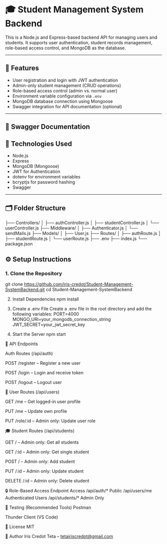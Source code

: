 # 🎓 Student Management System Backend

This is a Node.js and Express-based backend API for managing users and students. It supports user authentication, student records management, role-based access control, and MongoDB as the database.

---

## 🚀 Features

- User registration and login with JWT authentication
- Admin-only student management (CRUD operations)
- Role-based access control (admin vs. normal user)
- Environment variable configuration via `.env`
- MongoDB database connection using Mongoose
- Swagger integration for API documentation (optional)

---
## 🧰 Swagger Documentation

## 🧰 Technologies Used

- Node.js
- Express
- MongoDB (Mongoose)
- JWT for Authentication
- dotenv for environment variables
- bcryptjs for password hashing
- Swagger 

---

## 🗂️ Folder Structure

├── Controllers/
│ ├── authController.js
│ ├── studentController.js
│ └── userController.js
├── Middleware/
│ ├── Authenticator.js
│ └── sendMails.js
├── Models/
│ ├── User.js
├── Routes/
│ ├── authRoute.js
│ ├── studentRoute.js
│ └── userRoute.js
├── .env
├── index.js
└── package.json



## ⚙️ Setup Instructions

### 1. Clone the Repository


git clone https://github.com/iris-credot/Student-Management-SystemBackend.git
cd Student-Management-SystemBackend

2. Install Dependencies
npm install

3. Create a .env File
Create a .env file in the root directory and add the following variables:
PORT=4000
MONGO_URI=your_mongodb_connection_string
JWT_SECRET=your_jwt_secret_key



4. Start the Server
npm start



📡 API Endpoints

Auth Routes (/api/auth)

POST /register – Register a new user

POST /login – Login and receive token

POST /logout – Logout user

👤 User Routes (/api/users)

GET /me – Get logged-in user profile

PUT /me – Update own profile

PUT /role/:id – Admin only: Update user role

🎓 Student Routes (/api/students)

GET / – Admin only: Get all students

GET /:id – Admin only: Get single student

POST / – Admin only: Add student

PUT /:id – Admin only: Update student

DELETE /:id – Admin only: Delete student



🔒 Role-Based Access
Endpoint	Access
/api/auth/*	Public
/api/users/me	Authenticated Users
/api/students/*	Admin Only


🧪 Testing (Recommended Tools)
Postman

Thunder Client (VS Code)


📝 License
MIT

👤 Author
Iris Credot Teta – tetairiscredot@gmail.com